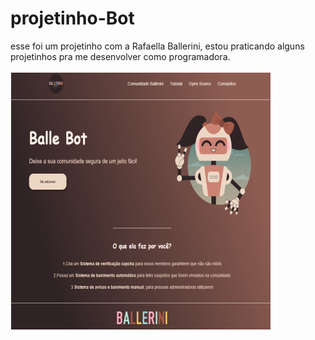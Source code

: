 # projetinho-Bot
esse foi um projetinho com a Rafaella Ballerini, estou praticando alguns projetinhos pra me desenvolver como programadora.
<br>
<br>
<img src="https://github.com/PamTenorio/projetinho-Bot/blob/master/img/Imagemboot.png?raw=true">
